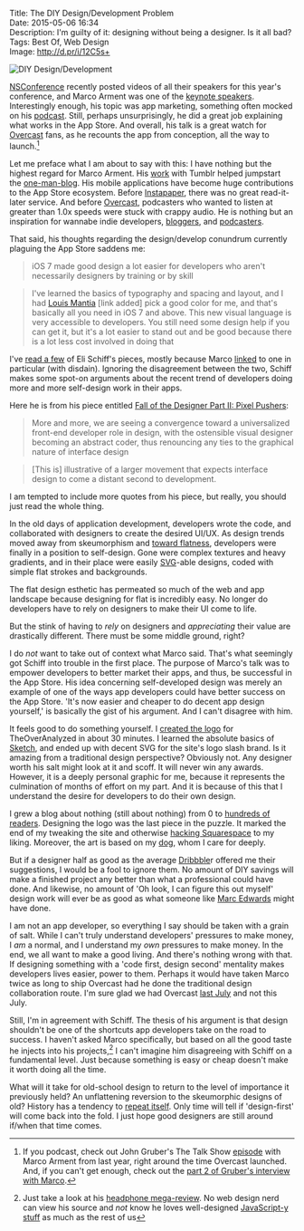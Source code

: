 Title: The DIY Design/Development Problem  
Date: 2015-05-06 16:34  
Description: I'm guilty of it: designing without being a designer. Is it all bad?  
Tags: Best Of, Web Design  
Image: http://d.pr/i/12C5s+  

![DIY Design/Development][d]

[NSConference][nsconference] recently posted videos of all their speakers for this year's conference, and Marco Arment was one of the [keynote speakers][vimeo]. Interestingly enough, his topic was app marketing, something often mocked on his [podcast][atp]. Still, perhaps unsurprisingly, he did a great job explaining what works in the App Store. And overall, his talk is a great watch for [Overcast][overcast] fans, as he recounts the app from conception, all the way to launch.[^ln]

Let me preface what I am about to say with this: I have nothing but the highest regard for Marco Arment. His [work][wikipedia] with Tumblr helped jumpstart the [one-man-blog][duckduckgo]. His mobile applications have become huge contributions to the App Store ecosystem. Before [Instapaper][apple], there was no great read-it-later service. And before [Overcast][apple 2], podcasters who wanted to listen at greater than 1.0x speeds were stuck with crappy audio. He is nothing but an inspiration for wannabe indie developers, [bloggers][marco], and [podcasters][atp]. 

That said, his thoughts regarding the design/develop conundrum currently plaguing the App Store saddens me:

> iOS 7 made good design a lot easier for developers who aren't necessarily designers by training or by skill

> I've learned the basics of typography and spacing and layout, and I had [Louis Mantia][louie] [link added] pick a good color for me, and that's basically all you need in iOS 7 and above. This new visual language is very accessible to developers. You still need some design help if you can get it, but it's a lot easier to stand out and be good because there is a lot less cost involved in doing that

I've [read a few][theoveranalyzed] of Eli Schiff's pieces, mostly because Marco [linked][marco 2] to one in particular (with disdain). Ignoring the disagreement between the two, Schiff makes some spot-on arguments about the recent trend of developers doing more and more self-design work in their apps.

Here he is from his piece entitled [Fall of the Designer Part II: Pixel Pushers][elischiff]:

> More and more, we are seeing a convergence toward a universalized front-end developer role in design, with the ostensible visual designer becoming an abstract coder, thus renouncing any ties to the graphical nature of interface design

> [This is] illustrative of a larger movement that expects interface design to come a distant second to development.

I am tempted to include more quotes from his piece, but really, you should just read the whole thing. 

In the old days of application development, developers wrote the code, and collaborated with designers to create the desired UI/UX. As design trends moved away from skeumorphism and [toward flatness][daringfireball], developers were finally in a position to self-design. Gone were complex textures and heavy gradients, and in their place were easily [SVG][wikipedia 2]-able designs, coded with simple flat strokes and backgrounds.

The flat design esthetic has permeated so much of the web and app landscape because designing for flat is incredibly easy. No longer do developers have to rely on designers to make their UI come to life.

But the stink of having to *rely* on designers and *appreciating* their value are drastically different. There must be some middle ground, right?

I do *not* want to take out of context what Marco said. That's what seemingly got Schiff into trouble in the first place. The purpose of Marco's talk was to empower developers to better market their apps, and thus, be successful in the App Store. His idea concerning self-developed design was merely an example of one of the ways app developers could have better success on the App Store. 'It's now easier and cheaper to do decent app design yourself,' is basically the gist of his argument. And I can't disagree with him. 

It feels good to do something yourself. I [created the logo][theoveranalyzed 2] for TheOverAnalyzed in about 30 minutes. I learned the absolute basics of [Sketch][apple 3], and ended up with decent SVG for the site's logo slash brand. Is it amazing from a traditional design perspective? Obviously not. Any designer worth his salt might look at it and scoff. It will never win any awards. However, it is a deeply personal graphic for me, because it represents the culmination of months of effort on my part. And it is because of this that I understand the desire for developers to do their own design. 

I grew a blog about nothing  (still about nothing) from 0 to [hundreds of readers][theoveranalyzed 3]. Designing the logo was the last piece in the puzzle. It marked the end of my tweaking the site and otherwise [hacking Squarespace][theoveranalyzed 4] to my liking. Moreover, the art is based on my [dog][twitter], whom I care for deeply. 

But if a designer half as good as the average [Dribbble][dribbble]r offered me their suggestions, I would be a fool to ignore them. No amount of DIY savings will make a finished project any better than what a professional could have done. And likewise, no amount of 'Oh look, I can figure this out myself' design work will ever be as good as what someone like [Marc Edwards][imore] might have done.

I am not an app developer, so everything I say should be taken with a grain of salt. While I can't truly understand developers' pressures to make money, I *am* a normal, and I understand my *own* pressures to make money. In the end, we all want to make a good living. And there's nothing wrong with that. If designing something with a 'code first, design second' mentality makes developers lives easier, power to them. Perhaps it would have taken Marco twice as long to ship Overcast had he done the traditional design collaboration route. I'm sure glad we had Overcast [last July][marco 3] and not this July. 

Still, I'm in agreement with Schiff. The thesis of his argument is that design shouldn't be one of the shortcuts app developers take on the road to success. I haven't asked Marco specifically, but based on all the good taste he injects into his projects,[^ju] I can't imagine him disagreeing with Schiff on a fundamental level. Just because something is easy or cheap doesn't make it worth doing all the time. 

What will it take for old-school design to return to the level of importance it previously held? An unflattening reversion to the skeumorphic designs of old? History has a tendency to [repeat itself][elitedaily]. Only time will tell if 'design-first' will come back into the fold. I just hope good designers are still around if/when that time comes.

[^ln]: If you podcast, check out John Gruber's The Talk Show [episode][overcast 2] with Marco Arment from last year, right around the time Overcast launched. And, if you can't get enough, check out the [part 2 of Gruber's interview with Marco][overcast 3].
[^ju]: Just take a look at his [headphone mega-review][marco 4]. No web design nerd can view his source and *not* know he loves well-designed [JavaScript-y stuff][twitter 2] as much as the rest of us

[apple]: https://itunes.apple.com/us/app/instapaper/id288545208?mt=8&at=1l3vx9s "Instapaper on the App Store"
[apple 2]: https://itunes.apple.com/us/app/overcast-podcast-player/id888422857?mt=8&at=1l3vx9s "Overcast on the App Store"
[apple 3]: https://itunes.apple.com/us/app/sketch-3/id852320343?mt=12&at=1l3vx9s "Sketch on the Mac App Store"
[atp]: http://atp.fm "The Accidental Tech Podcast"
[d]: http://d.pr/i/Kc3o+ "DIY Design/Development"
[daringfireball]: http://daringfireball.net/2013/01/the_trend_against_skeuomorphism "John Gruber on the design trend away from skeuomorphism"
[dribbble]: https://dribbble.com/ "Dribbble"
[duckduckgo]: https://duckduckgo.com/?q=one+man+blog "'One man blog'"
[elischiff]: http://www.elischiff.com/blog/2015/4/14/fall-of-the-designer-part-ii-pixel-pushers "'Fall of The Designer Part II: Pixel Pushers'"
[elitedaily]: http://elitedaily.com/life/tbt-five-90s-fashion-trends-that-are-totally-back-in-style/ "90's fashion trends back in style"
[imore]: http://www.imore.com/marc-edwards-app-design-workflow "Marc Edwards on designing apps"
[louie]: http://louie.land/ "Louie Mantia's website"
[marco]: http://marco.org "Marco Arment's personal blog, Marco.org"
[marco 2]: http://www.marco.org/2015/03/25/censoring-myself-for-apple "Marco scoffing at the idea of censoring himself for Apple"
[marco 3]: http://www.marco.org/2014/07/16/overcast "Marco releasing Overcast"
[marco 4]: http://www.marco.org/headphones-closed-portable "Marco's big headphones review"
[nsconference]: http://nsconference.com/ "NSConference"
[overcast]: http://overcast.fm "Overcast's webapp"
[overcast 2]: https://overcast.fm/+BtuxswjuQ "The Talk Show Episode 88: ‘Cat Pictures’, With Marco Arment (Side 1)"
[overcast 3]: https://overcast.fm/+BtuxpJ6IA "The Talk Show Episode 89: ‘Cat Pictures’, With Marco Arment (Side 2)"
[theoveranalyzed]: /2015/4/8/fall-of-the-designer-part-i-fashionable-nonsense "My post sharing Eli Schiff's series 'Fall of The Designer'"
[theoveranalyzed 2]: /2015/2/5/designing-theoveranalyzed#thelogo "My post about designing TheOverAnalyzed 2.0"
[theoveranalyzed 3]: /2015/2/6/one-year-later "Retrospective post after TheOverAnalyzed turned 1"
[theoveranalyzed 4]: /tags/Squarespace "Posts tagged 'Squarespace'"
[twitter]: https://twitter.com/smokeythedingo "My beloved dog, Smokey, on Twitter"
[twitter 2]: https://twitter.com/marcoarment/status/574591922372808704 "Marco responding to my comment about his crazy headphone review page"
[vimeo]: https://vimeo.com/124349705 "NSConference: iOS App Marketing For Small Developers - Marco Arment"
[wikipedia]: https://en.wikipedia.org/wiki/Tumblr#History "Wikipedia: History of tumblr"
[wikipedia 2]: https://en.wikipedia.org/wiki/SVG "Wikipedia: SVG"